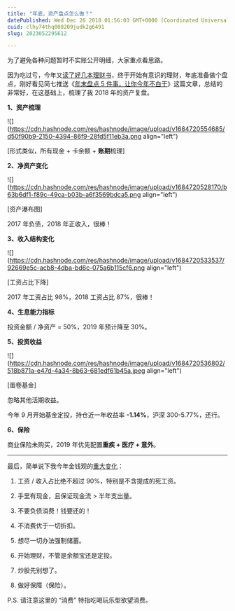 ```yaml
---
title: "年底，资产盘点怎么做？"
datePublished: Wed Dec 26 2018 01:56:03 GMT+0000 (Coordinated Universal Time)
cuid: clhy74thq000209judk2g6491
slug: 2023052295612

---
```


为了避免各种问题暂时不实账公开明细，大家重点看思路。

因为吃过亏，今年又[读了好几本理财书](http://mp.weixin.qq.com/s?__biz=MzI3MzU5MDA1OQ==&mid=2247484489&idx=1&sn=0e0a5769cb48b9d88be47859b1704ab8&chksm=eb21b60ddc563f1b1b4ef0fe1953c36caaf8d18f685e78a1adc923cc6cd844fbe8c8d8ed4faf&scene=21#wechat_redirect)，终于开始有意识的理财，年底准备做个盘点，刚好看见简七推送《[年末盘点 5 件事，让你今年不白干](https://mp.weixin.qq.com/s?__biz=MjM5MzA3MjI2NQ==&mid=2650620135&idx=1&sn=8c646d87126901793c8199b668a3f345&chksm=be95750189e2fc17e95342a7f9197093b8f4d20ad86c43df2a51e297ebe29bf793ae78c98303&mpshare=1&scene=21&srcid=1206TlIetoo8fLibJ61gi29N#wechat_redirect)》这篇文章，总结的非常好，在这基础上，梳理了我 2018 年的资产复盘。

**1、资产梳理**

![](https://cdn.hashnode.com/res/hashnode/image/upload/v1684720554685/d50f90b9-2150-4394-86f9-28fd5f11eb3a.png align="left")

\[形式类似，所有现金 + 卡余额 + **账期**梳理\]

**2、净资产变化**

![](https://cdn.hashnode.com/res/hashnode/image/upload/v1684720528170/b63b6df1-f89c-49ca-b03b-a6f3569bdca5.png align="left")

\[资产瀑布图\]

2017 年负债，2018 年正收入，很棒！

**3、收入结构变化**

![](https://cdn.hashnode.com/res/hashnode/image/upload/v1684720533537/92669e5c-acb8-4dba-bd6c-075a6b115cf6.png align="left")

\[工资占比下降\]

2017 年工资占比 98%，2018 工资占比 87%，很棒！

**4、生息能力指标**

投资金额 / 净资产 = 50%，2019 年预计降至 30%。

**5、投资收益**

![](https://cdn.hashnode.com/res/hashnode/image/upload/v1684720536802/518b871a-e47d-4a34-8b63-681edf61b45a.jpeg align="left")

\[蛋卷基金\]

忽略其他活期收益。

今年 9 月开始基金定投，持仓近一年收益率 **-1.14%**，沪深 300-5.77%，还行。

**6、保险**

商业保险未购买，2019 年优先配置**重疾 + 医疗 + 意外**。

---

最后，简单说下我今年金钱观的[重大变化](http://mp.weixin.qq.com/s?__biz=MzI3MzU5MDA1OQ==&mid=2247484577&idx=1&sn=6126d3608bb6fe650345344f35ccc8d9&chksm=eb21b6e5dc563ff34520bd4610d921257af95ce1a41bb81c1000108796b68b5261db81a1d910&scene=21#wechat_redirect)：

1. 工资 / 收入占比绝不超过 90%，特别是不含提成的死工资。
    
2. 手里有现金，且保证现金流 &gt; 半年支出量。
    
3. 不要负债消费！钱要还的！
    
4. 不消费优于一切折扣。
    
5. 想尽一切办法强制储蓄。
    
6. 开始理财，不管是余额宝还是定投。
    
7. 炒股先别想了。
    
8. 做好保障（保险）。
    

P.S. 请注意这里的 “消费” 特指吃喝玩乐型欲望消费。